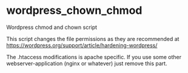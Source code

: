 # wordpress_chown_chmod
Wordpress chmod and chown script

This script changes the file permissions as they are recommended at https://wordpress.org/support/article/hardening-wordpress/

The .htaccess modifications is apache specific. If you use some other webserver-application (nginx or whatever) just remove this part.